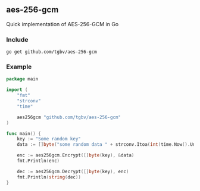 ## aes-256-gcm
Quick implementation of AES-256-GCM in Go


### Include
```
go get github.com/tgbv/aes-256-gcm
```
### Example
```go
package main

import (
	"fmt"
	"strconv"
	"time"

	aes256gcm "github.com/tgbv/aes-256-gcm"
)

func main() {
	key := "Some random key"
	data := []byte("some random data " + strconv.Itoa(int(time.Now().Unix())))

	enc := aes256gcm.Encrypt([]byte(key), &data)
	fmt.Println(enc)

	dec := aes256gcm.Decrypt([]byte(key), enc)
	fmt.Println(string(dec))
}
```
